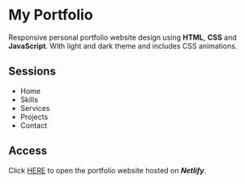 # My Portfolio

Responsive personal portfolio website design using **HTML**, **CSS** and **JavaScript**. With light and dark theme and includes CSS animations.

## Sessions

- Home
- Skills
- Services
- Projects
- Contact

## Access

Click [HERE](#) to open the portfolio website hosted on ***Netlify***.